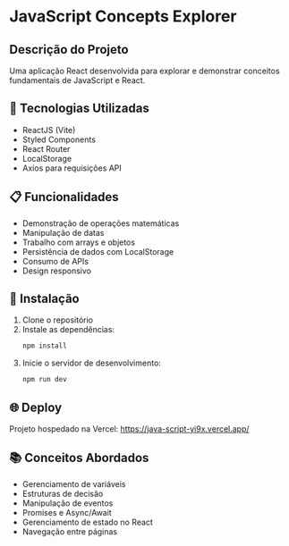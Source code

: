 # JavaScript Concepts Explorer

## Descrição do Projeto
Uma aplicação React desenvolvida para explorar e demonstrar conceitos fundamentais de JavaScript e React.

## 🚀 Tecnologias Utilizadas
- ReactJS (Vite)
- Styled Components
- React Router
- LocalStorage
- Axios para requisições API

## 📋 Funcionalidades
- Demonstração de operações matemáticas
- Manipulação de datas
- Trabalho com arrays e objetos
- Persistência de dados com LocalStorage
- Consumo de APIs
- Design responsivo

## 🔧 Instalação
1. Clone o repositório
2. Instale as dependências:
   ```bash
   npm install
   ```
3. Inicie o servidor de desenvolvimento:
   ```bash
   npm run dev
   ```

## 🌐 Deploy
Projeto hospedado na Vercel: https://java-script-yi9x.vercel.app/

## 📚 Conceitos Abordados
- Gerenciamento de variáveis
- Estruturas de decisão
- Manipulação de eventos
- Promises e Async/Await
- Gerenciamento de estado no React
- Navegação entre páginas
